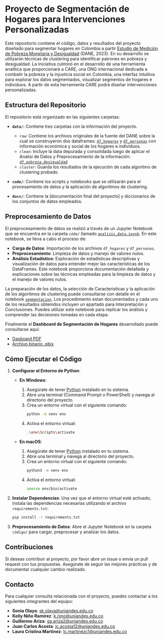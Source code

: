 # Proyecto de Segmentación de Hogares para Intervenciones Personalizadas

Este repositorio contiene el código, datos y resultados del proyecto diseñado para segmentar hogares en Colombia a partir [Estudio de Medición de Pobreza Monetaria y Desigualdad](https://microdatos.dane.gov.co/index.php/catalog/835/get-microdata) (DANE, 2023). En su desarrollo se utilizarón técnicas de clustering para identificar patrones en pobreza y desigualdad. La iniciativa culminó en el desarrollo de una herramienta analítica que proporcionará a CARE, una ONG internacional dedicada a combatir la pobreza y la injusticia social en Colombia, una interfaz intuitiva para explorar los datos segmentados, visualizar segmentos de hogares e individuos. A partir de esta herramienta CARE podrá diseñar intervenciones personalizadas.

## Estructura del Repositorio

El repositorio está organizado en las siguientes carpetas:

- **`data/`**: Contiene tres carpetas con la información del proyecto.
   +  `raw`: Contiene los archivos originales de la fuente del DANE sobre la cual se construyeron dos dataframes: [`df_hogares`](https://github.com/kellyninor/ProyectoCare/blob/main/data/raw/Hogares.csv) y [`df_personas`](https://github.com/kellyninor/ProyectoCare/blob/main/data/raw/Personas.csv) con información económica y social de los hogares e individuos.
   + `clean`: Incluye la data depurada y consolidada luego de aplicar el Analisi de Datos y Preprocesamiento de la información: [`df_pobreza_desigualdad`](https://github.com/kellyninor/ProyectoCare/blob/main/data/clean/pobreza_desigualdad.csv)
   + `cluster`: Guarda los resultados de la ejecución de cada algoritmo de clustering probado.

- **`code/`**: Contiene los scripts y notebooks que se utilizarán para el procesamiento de datos y la aplicación de algoritmos de clustering.
- **`docs/`**: Contiene la [documentación final del proyecto] y diccionarios de los conjuntos de datos empleados.

## Preprocesamiento de Datos

El preprocesamiento de datos se realizó a través de un Jupyter Notebook que se encuentra en la carpeta `códe/` llamado [`analisis_data.ipynb`](https://github.com/kellyninor/ProyectoCare/blob/main/code/analisis_data.ipynb). En este notebook, se lleva a cabo el proceso de:

- **Carga de Datos**: Importación de los archivos `df_hogares` y `df_personas`.
- **Preprocesamiento**: Limpieza de datos y manejo de valores nulos.
- **Análisis Estadístico**: Exploración de estadísticas descriptivas y visualización de datos para entender mejor las características de los DataFrames.
Este notebook proporciona documentación detallada y explicaciones sobre las técnicas empleadas para la limpieza de datos y el manejo de valores nulos.

La preparación de los datos, la selección de Caracteristicas y la aplicación de los algorítmos de clustering puede consultarse con detalle en el notebook [`segmentacion`](https://github.com/kellyninor/ProyectoCare/blob/main/code/segmentacion.ipynb). Los procedimiento estan documentados y cada uno de los resultados obtenidos incluyen un apartado para Interpretación y Conclusiones. Puedes utilizar este notebook para replicar los análisis y comprender las decisiones tomadas en cada etapa.

Finalmente el **Dashboard de Segmentación de Hogares** desarrollado puede consultarse aqui:
- [Dasboard PDF]()
- [Archivo binario .pbix]()

## Cómo Ejecutar el Código

1. **Configurar el Entorno de Python**:

    - **En Windows**:
      1. Asegúrate de tener [Python](https://www.python.org/downloads/) instalado en tu sistema.
      2. Abre una terminal (Command Prompt o PowerShell) y navega al directorio del proyecto.
      3. Crea un entorno virtual con el siguiente comando:
         ```bash
         python -m venv env
         ```
      4. Activa el entorno virtual:
         ```bash
         .\env\Scripts\activate
         ```

    - **En macOS**:
      1. Asegúrate de tener [Python](https://www.python.org/downloads/) instalado en tu sistema.
      2. Abre una terminal y navega al directorio del proyecto.
      3. Crea un entorno virtual con el siguiente comando:
         ```bash
         python3 -m venv env
         ```
      4. Activa el entorno virtual:
         ```bash
         source env/bin/activate
         ```

2. **Instalar Dependencias**: Una vez que el entorno virtual esté activado, instala las dependencias necesarias utilizando el archivo `requirements.txt`:
    ```bash
    pip install -r requirements.txt
    ```

3. **Preprocesamiento de Datos**: Abre el Jupyter Notebook en la carpeta `código/` para cargar, preprocesar y analizar los datos.

## Contribuciones

Si deseas contribuir al proyecto, por favor abre un issue o envía un pull request con tus propuestas. Asegúrate de seguir las mejores prácticas y de documentar cualquier cambio realizado.

## Contacto

Para cualquier consulta relacionada con el proyecto, puedes contactar a los siguientes integrantes del equipo:

- **Sonia Olaya**: [sk.olaya@uniandes.edu.co](mailto:sk.olaya@uniandes.edu.co)
- **Kelly Niño Ramirez**: [k.nino@uniandes.edu.co](mailto:k.nino@uniandes.edu.co)
- **Guillermo Ariza**: [ga.ariza2@uniandes.edu.co](mailto:ga.ariza2@uniandes.edu.co)
- **Juan Carlos Acosta**: [jc.acosta12@uniandes.edu.co](mailto:jc.acosta12@uniandes.edu.co)
- **Laura Cristina Martinez**: [lc.martinezc1@uniandes.edu.co](mailto:lc.martinezc1@uniandes.edu.co)

